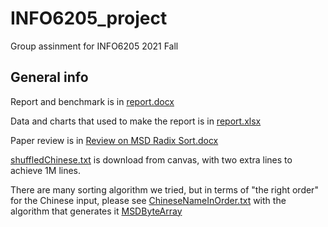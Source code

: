 # INFO6205_project
Group assinment for INFO6205 2021 Fall

## General info
Report and benchmark is in [report.docx](https://github.com/ZiwAngW/INFO6205_project/blob/master/report.docx)

Data and charts that used to make the report is in [report.xlsx](https://github.com/ZiwAngW/INFO6205_project/blob/master/report.xlsx)

Paper review is in [Review on MSD Radix Sort.docx](https://github.com/ZiwAngW/INFO6205_project/blob/master/Review%20on%20MSD%20Radix%20Sort.docx)

[shuffledChinese.txt](https://github.com/ZiwAngW/INFO6205_project/blob/master/shuffledChinese.txt) is download from canvas, with two extra lines to achieve 1M lines.

There are many sorting algorithm we tried, but in terms of "the right order" for the Chinese input, please see [ChineseNameInOrder.txt](https://github.com/ZiwAngW/INFO6205_project/blob/master/ChineseNameInOrder.txt)
with the algorithm that generates it [MSDByteArray](https://github.com/ZiwAngW/INFO6205_project/blob/master/src/main/java/edu/neu/info6205/sort/MSDByteArray.java)
